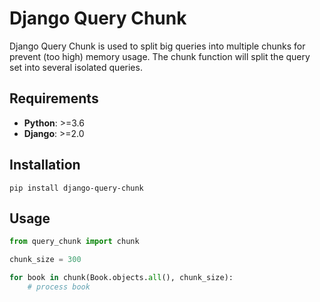 # Django Query Chunk
Django Query Chunk is used to split big queries into multiple chunks for prevent (too high) memory usage. The chunk function will split the query set into several isolated queries.


## Requirements
* **Python**: >=3.6
* **Django**: >=2.0


## Installation

```
pip install django-query-chunk
```


## Usage

```python
from query_chunk import chunk

chunk_size = 300

for book in chunk(Book.objects.all(), chunk_size):
    # process book
```